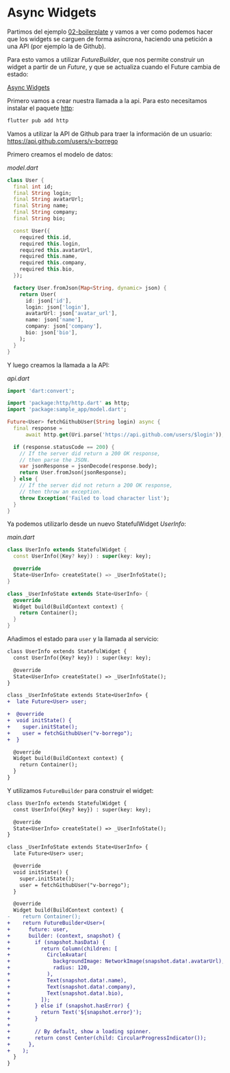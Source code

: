 # Async Widgets

Partimos del ejemplo [02-boilerplate](../02-boilerplate/README.md) y vamos a ver como podemos hacer que los widgets se carguen de forma asíncrona, haciendo una petición a una API (por ejemplo la de Github).

Para esto vamos a utilizar _FutureBuilder_, que nos permite construir un widget a partir de un _Future_, y que se actualiza cuando el Future cambia de estado:

[Async Widgets](https://docs.flutter.dev/development/ui/widgets/async)

Primero vamos a crear nuestra llamada a la api. Para esto necesitamos instalar el paquete [http](https://pub.dev/packages/http):

```bash
flutter pub add http
```

Vamos a utilizar la API de Github para traer la información de un usuario: https://api.github.com/users/v-borrego

Primero creamos el modelo de datos:

_model.dart_

```dart
class User {
  final int id;
  final String login;
  final String avatarUrl;
  final String name;
  final String company;
  final String bio;

  const User({
    required this.id,
    required this.login,
    required this.avatarUrl,
    required this.name,
    required this.company,
    required this.bio,
  });

  factory User.fromJson(Map<String, dynamic> json) {
    return User(
      id: json['id'],
      login: json['login'],
      avatarUrl: json['avatar_url'],
      name: json['name'],
      company: json['company'],
      bio: json['bio'],
    );
  }
}
```

Y luego creamos la llamada a la API:

_api.dart_

```dart
import 'dart:convert';

import 'package:http/http.dart' as http;
import 'package:sample_app/model.dart';

Future<User> fetchGithubUser(String login) async {
  final response =
      await http.get(Uri.parse('https://api.github.com/users/$login'));

  if (response.statusCode == 200) {
    // If the server did return a 200 OK response,
    // then parse the JSON.
    var jsonResponse = jsonDecode(response.body);
    return User.fromJson(jsonResponse);
  } else {
    // If the server did not return a 200 OK response,
    // then throw an exception.
    throw Exception('Failed to load character list');
  }
}
```

Ya podemos utilizarlo desde un nuevo StatefulWidget _UserInfo_:

_main.dart_

```dart
class UserInfo extends StatefulWidget {
  const UserInfo({Key? key}) : super(key: key);

  @override
  State<UserInfo> createState() => _UserInfoState();
}

class _UserInfoState extends State<UserInfo> {
  @override
  Widget build(BuildContext context) {
    return Container();
  }
}
```

Añadimos el estado para `user` y la llamada al servicio:

```diff
class UserInfo extends StatefulWidget {
  const UserInfo({Key? key}) : super(key: key);

  @override
  State<UserInfo> createState() => _UserInfoState();
}

class _UserInfoState extends State<UserInfo> {
+  late Future<User> user;

+  @override
+  void initState() {
+    super.initState();
+    user = fetchGithubUser("v-borrego");
+  }

  @override
  Widget build(BuildContext context) {
    return Container();
  }
}
```

Y utilizamos `FutureBuilder` para construir el widget:

```diff
class UserInfo extends StatefulWidget {
  const UserInfo({Key? key}) : super(key: key);

  @override
  State<UserInfo> createState() => _UserInfoState();
}

class _UserInfoState extends State<UserInfo> {
  late Future<User> user;

  @override
  void initState() {
    super.initState();
    user = fetchGithubUser("v-borrego");
  }

  @override
  Widget build(BuildContext context) {
-    return Container();
+    return FutureBuilder<User>(
+      future: user,
+      builder: (context, snapshot) {
+        if (snapshot.hasData) {
+          return Column(children: [
+            CircleAvatar(
+              backgroundImage: NetworkImage(snapshot.data!.avatarUrl),
+              radius: 120,
+            ),
+            Text(snapshot.data!.name),
+            Text(snapshot.data!.company),
+            Text(snapshot.data!.bio),
+          ]);
+        } else if (snapshot.hasError) {
+          return Text('${snapshot.error}');
+        }
+
+        // By default, show a loading spinner.
+        return const Center(child: CircularProgressIndicator());
+      },
+    );
  }
}
```

